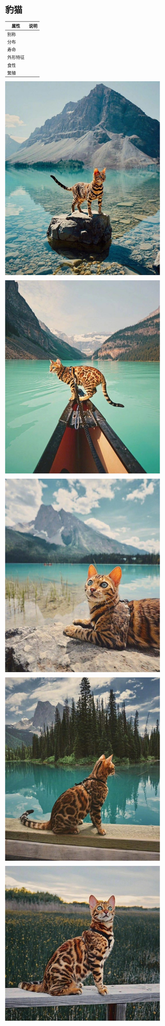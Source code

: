 # 豹猫

|属性|说明|
| ---- | ---- |
| 别称||
| 分布||
| 寿命||
| 外形特征||
| 食性||
| 繁殖||

![](01.jpg)

![](02.jpg)

![](04.jpg)

![](06.jpg)

![](07.jpg)
